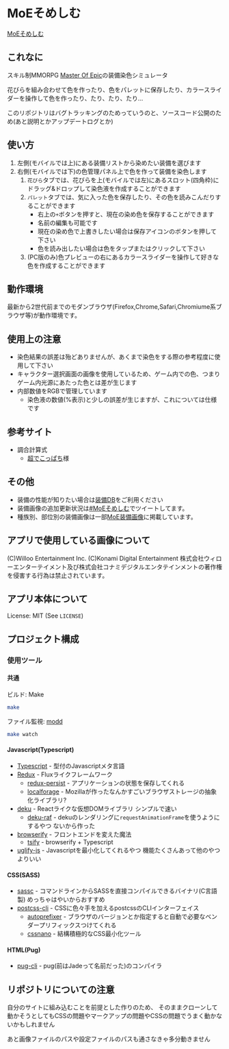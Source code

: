 # MoEそめしむ

[MoEそめしむ](http://pocka.onl/app/moe/somesim/)


## これなに

スキル制MMORPG [Master Of Epic](http://moepic.com/)の装備染色シミュレータ


花びらを組み合わせて色を作ったり、色をパレットに保存したり、カラースライダーを操作して色を作ったり、たり、たり、たり...


このリポジトリはバグトラッキングのためっていうのと、ソースコード公開のため(あと説明とかアップデートログとか)

## 使い方

1. 左側(モバイルでは上)にある装備リストから染めたい装備を選びます
1. 右側(モバイルでは下)の色管理パネル上で色を作って装備を染色します
	1. `花びら`タブでは、花びらを上(モバイルでは左)にあるスロット(四角枠)にドラッグ&ドロップして染色液を作成することができます
	1. `パレット`タブでは、気に入った色を保存したり、その色を読みこんだりすることができます
		+ 右上の`+`ボタンを押すと、現在の染め色を保存することができます
		+ 名前の編集も可能です
		+ 現在の染め色で上書きしたい場合は保存アイコンのボタンを押して下さい
		+ 色を読み出したい場合は色をタップまたはクリックして下さい
	1. (PC版のみ)色プレビューの右にあるカラースライダーを操作して好きな色を作成することができます

## 動作環境

最新から2世代前までのモダンブラウザ(Firefox,Chrome,Safari,Chromiume系ブラウザ等)が動作環境です。

## 使用上の注意

+ 染色結果の誤差は殆どありませんが、あくまで染色をする際の参考程度に使用して下さい
+ キャラクター選択画面の画像を使用しているため、ゲーム内での色、つまりゲーム内光源にあたった色とは差が生じます
+ 内部数値をRGBで管理しています
	- 染色液の数値(%表示)と少しの誤差が生じますが、これについては仕様です

## 参考サイト

+ 調合計算式
	+ [超でこっぱち](http://chou.deko8.jp/)様

## その他
+ 装備の性能が知りたい場合は[装備DB](http://pocka.onl/app/moe/db/)をご利用ください
+ 装備画像の追加更新状況は[#MoEそめしむ](https://twitter.com/search?q=%23MoE%E3%81%9D%E3%82%81%E3%81%97%E3%82%80&src=hash&f=tweets)でツイートしてます。
+ 種族別、部位別の装備画像は一部[MoE装備画像](http://pocka.onl/article/moe/)に掲載しています。

## アプリで使用している画像について
(C)Willoo Entertainment Inc. (C)Konami Digital Entertainment 株式会社ウィローエンターテイメント及び株式会社コナミデジタルエンタテインメントの著作権を侵害する行為は禁止されています。


## アプリ本体について

License: MIT (See `LICENSE`)


## プロジェクト構成

### 使用ツール

#### 共通

ビルド: Make

```bash
make
```

ファイル監視: [modd](https://github.com/cortesi/modd)

```bash
make watch
```

#### Javascript(Typescript)

+ [Typescript](https://github.com/Microsoft/TypeScript) - 型付のJavascriptメタ言語
+ [Redux](https://github.com/reactjs/redux) - Fluxライクフレームワーク
	- [redux-persist](https://github.com/rt2zz/redux-persist) - アプリケーションの状態を保存してくれる
	- [localforage](https://github.com/localForage/localForage) - Mozillaが作ったなんかすごいブラウザストレージの抽象化ライブラリ?
+ [deku](https://github.com/anthonyshort/deku) - Reactライクな仮想DOMライブラリ シンプルで速い
	- [deku-raf](https://github.com/pocka/deku-raf) - dekuのレンダリングに`requestAnimationFrame`を使うようにするやつ ないから作った
+ [browserify](https://github.com/substack/node-browserify) - フロントエンドを変えた魔法
	- [tsify](https://github.com/TypeStrong/tsify) - browserify + Typescript
+ [uglify-js](https://github.com/mishoo/UglifyJS2) - Javascriptを最小化してくれるやつ 機能たくさんあって他のやつよりいい

#### CSS(SASS)

+ [sassc](https://github.com/sass/sassc) - コマンドラインからSASSを直接コンパイルできるバイナリ(C言語製) めっちゃはやいからおすすめ
+ [postcss-cli](https://github.com/postcss/postcss-cli) - CSSに色々手を加えるpostcssのCLIインターフェイス
	- [autoprefixer](https://github.com/postcss/autoprefixer) - ブラウザのバージョンとか指定すると自動で必要なベンダープリフィックスつけてくれる
	- [cssnano](https://github.com/ben-eb/cssnano) - 結構積極的なCSS最小化ツール

#### HTML(Pug)

+ [pug-cli](https://github.com/pugjs/pug-cli) - pug(前はJadeって名前だった)のコンパイラ


## リポジトリについての注意

自分のサイトに組み込むことを前提とした作りのため、
そのままクローンして動かそうとしてもCSSの問題やマークアップの問題やCSSの問題でうまく動かないかもしれません

あと画像ファイルのパスや設定ファイルのパスも通さなきゃ多分動きません
